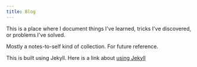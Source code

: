 ```yaml
---
title: Blog
---
```


This is a place where I document things I've learned, tricks I've discovered, or problems I've solved.

Mostly a notes-to-self kind of collection. For future reference.

This is built using Jekyll. Here is a link about [using Jekyll](https://docs.github.com/en/pages/setting-up-a-github-pages-site-with-jekyll/about-github-pages-and-jekyll)
